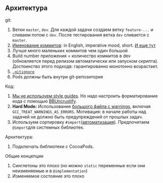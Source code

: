 Архитектура 
-----

git:

1. Ветки `master`, `dev`. Для каждой задачи создаем ветку `feature-...` и сливаем потом с `dev`. После тестирования ветка `dev` сливается с `master`.
1. [Именование коммитов](http://chris.beams.io/posts/git-commit/#seven-rules): in English, imperative mood, short. [И еще тут](http://faq.sealedabstract.com/commit%20messages/)
2. Лучше много маленьких коммитов чем один большой
2. Build number приложения = количество коммитов в dev (обновляется перед релизом автоматически или запуском скрипта). Достоинство этого подходв: гарантированно монотонно возрастает.
1. [`.gitignore`](https://www.gitignore.io)
1. Pods должны быть внутри git-репозитория
 
Код:

1. [Мы не используем style guides](http://faq.sealedabstract.com/styleguides/). Но надо настроить форматирование кода с помощью [BBUncrustify](https://github.com/benoitsan/BBUncrustifyPlugin-Xcode).
1. **Hard Mode:** Использование [большого файла с warnings](Warnings.xcconfig), включая  `GCC_TREAT_WARNINGS_AS_ERRORS`.
Мотивация: в начале работы над задачей не должно быть предупреждений от прошлых задач.
1. Используем сортировку `#import`([автоматизация](http://stackoverflow.com/a/8104750)). Предпочитаем `@import`для системных библиотек.

Архитектура:

1. Подключать библиотеки с CocoaPods.

Общие концепции 

1. Синглетоны это плохо (но можно `static` переменные если они неизменяемые и в `@implementation`)
2. Изменяемое состояние это плохо
